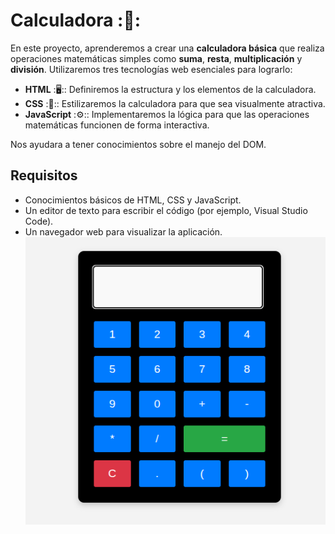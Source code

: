 # Calculadora :🧮:

En este proyecto, aprenderemos a crear una **calculadora básica** que realiza operaciones matemáticas simples como **suma**, **resta**, **multiplicación** y **división**. Utilizaremos tres tecnologías web esenciales para lograrlo:

- **HTML** :🖥️:: Definiremos la estructura y los elementos de la calculadora.
- **CSS** :📔:: Estilizaremos la calculadora para que sea visualmente atractiva.
- **JavaScript** :⚙️:: Implementaremos la lógica para que las operaciones matemáticas funcionen de forma interactiva.

Nos ayudara a tener conocimientos sobre el manejo del DOM.

## Requisitos

- Conocimientos básicos de HTML, CSS y JavaScript.
- Un editor de texto para escribir el código (por ejemplo, Visual Studio Code).
- Un navegador web para visualizar la aplicación.
![image](./Captura%20desde%202025-05-08%2013-13-50.png)
